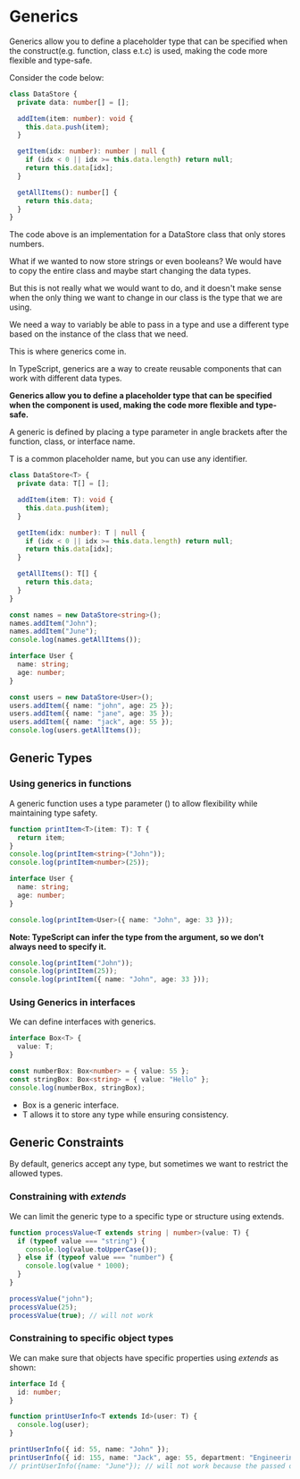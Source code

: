# Generics

Generics allow you to define a placeholder type that can be specified when the construct(e.g. function, class e.t.c) is used, making the code more flexible and type-safe.

Consider the code below:

```ts
class DataStore {
  private data: number[] = [];

  addItem(item: number): void {
    this.data.push(item);
  }

  getItem(idx: number): number | null {
    if (idx < 0 || idx >= this.data.length) return null;
    return this.data[idx];
  }

  getAllItems(): number[] {
    return this.data;
  }
}
```

The code above is an implementation for a DataStore class that only stores numbers.

What if we wanted to now store strings or even booleans? We would have to copy the entire class and maybe start changing the data types.

But this is not really what we would want to do, and it doesn't make sense when the only thing we want to change in our class is the type that we are using.

We need a way to variably be able to pass in a type and use a different type based on the instance of the class that we need.

This is where generics come in.

In TypeScript, generics are a way to create reusable components that can work with different data types.

**Generics allow you to define a placeholder type that can be specified when the component is used, making the code more flexible and type-safe.**

A generic is defined by placing a type parameter in angle brackets <T> after the function, class, or interface name.

T is a common placeholder name, but you can use any identifier.

```ts
class DataStore<T> {
  private data: T[] = [];

  addItem(item: T): void {
    this.data.push(item);
  }

  getItem(idx: number): T | null {
    if (idx < 0 || idx >= this.data.length) return null;
    return this.data[idx];
  }

  getAllItems(): T[] {
    return this.data;
  }
}

const names = new DataStore<string>();
names.addItem("John");
names.addItem("June");
console.log(names.getAllItems());

interface User {
  name: string;
  age: number;
}

const users = new DataStore<User>();
users.addItem({ name: "john", age: 25 });
users.addItem({ name: "jane", age: 35 });
users.addItem({ name: "jack", age: 55 });
console.log(users.getAllItems());
```

## Generic Types

### Using generics in functions

A generic function uses a type parameter (<T>) to allow flexibility while maintaining type safety.

```ts
function printItem<T>(item: T): T {
  return item;
}
console.log(printItem<string>("John"));
console.log(printItem<number>(25));

interface User {
  name: string;
  age: number;
}

console.log(printItem<User>({ name: "John", age: 33 }));
```

**Note: TypeScript can infer the type from the argument, so we don’t always need to specify it.**

```ts
console.log(printItem("John"));
console.log(printItem(25));
console.log(printItem({ name: "John", age: 33 }));
```

### Using Generics in interfaces

We can define interfaces with generics.

```ts
interface Box<T> {
  value: T;
}

const numberBox: Box<number> = { value: 55 };
const stringBox: Box<string> = { value: "Hello" };
console.log(numberBox, stringBox);
```

- Box<T> is a generic interface.
- T allows it to store any type while ensuring consistency.

## Generic Constraints

By default, generics accept any type, but sometimes we want to restrict the allowed types.

### Constraining with _extends_

We can limit the generic type to a specific type or structure using extends.

```ts
function processValue<T extends string | number>(value: T) {
  if (typeof value === "string") {
    console.log(value.toUpperCase());
  } else if (typeof value === "number") {
    console.log(value * 1000);
  }
}

processValue("john");
processValue(25);
processValue(true); // will not work
```

### Constraining to specific object types

We can make sure that objects have specific properties using _extends_ as shown:

```ts
interface Id {
  id: number;
}

function printUserInfo<T extends Id>(user: T) {
  console.log(user);
}

printUserInfo({ id: 55, name: "John" });
printUserInfo({ id: 155, name: "Jack", age: 55, department: "Engineering" }); // works
// printUserInfo({name: "June"}); // will not work because the passed object has no id property
```